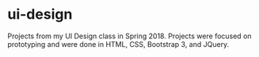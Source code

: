 # ui-design

Projects from my UI Design class in Spring 2018. Projects were focused on prototyping and were done in HTML, CSS, Bootstrap 3, and JQuery. 
